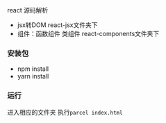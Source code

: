 react 源码解析
+ jsx转DOM react-jsx文件夹下
+ 组件：函数组件 类组件 react-components文件夹下

### 安装包
+ npm install
+ yarn install

### 运行
进入相应的文件夹 执行`parcel index.html`

